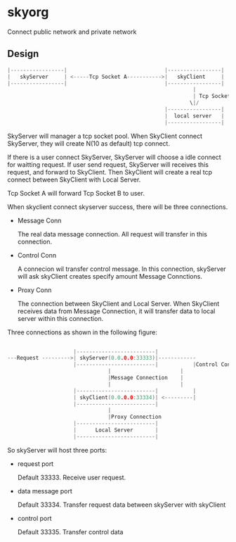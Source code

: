 # skyorg
Connect public network and private network


## Design

```go
|-----------------|                               |-----------------|
|   skyServer     | <-----Tcp Socket A----------->|   skyClient     |
|-----------------|                               |-----------------|
                                                           |
                                                           | Tcp Socket B
                                                          \|/
                                                  |-----------------|
                                                  |  local server   |
                                                  |-----------------|
```

SkyServer will manager a tcp socket pool. When SkyClient connect SkyServer, they will create N(10 as default) tcp connect.

If there is a user connect SkyServer, SkyServer will choose a idle connect for waitting request. If user send request, SkyServer will receives this request, and forward to SkyClient. Then SkyClient will create a real tcp connect between SkyClient with Local Server. 

Tcp Socket A will forward Tcp Socket B to user. 


When skyclient connect skyserver success, there will be three connections. 

+ Message Conn

    The real data message connection. All request will transfer in this connection.
    
+ Control Conn

    A connecion wil transfer control message. In this connection, skyServer will ask skyClient creates specify amount Message Connctions.  
    
+ Proxy Conn

    The connection between SkyClient and Local Server. When SkyClient receives data from Message Connection, it will transfer data to local server within this connection.
    
    
Three connections as shown in the following figure:

```go
                            
                     |-------------------------|
---Request --------->| skyServer(0.0.0.0:33333)|------------
                     |-------------------------|           |Control Connection (0.0.0.0:33335)
	                            |                      |
	                            |Message Connection    |
	                            |                      |
                     |-------------------------|           |
                     | skyClient(0.0.0.0:33334)| <---------|
                     |-------------------------|
	                            |
	                            |Proxy Connection
                     |-------------------------|
                     |      Local Server       |
                     |-------------------------|
```        

So skyServer will host three ports:

+ request port 
    
    Default 33333. Receive user request. 
    
+ data message port

    Default 33334. Transfer request data between skyServer with skyClient
    
+ control port

    Default 33335. Transfer control data        